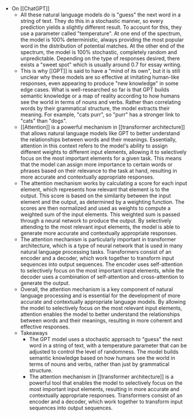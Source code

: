 - On [[ChatGPT]]
	- All these natural language models do is "guess" the next word in a string of text. They do this in a stochastic manner, so every prediction yields a slightly different result. To account for this, they use a parameter called "temperature". At one end of the spectrum, the model is 100% deterministic, always providing the most popular word in the distribution of potential matches. At the other end of the spectrum, the model is 100% stochastic, completely random and unpredictable. Depending on the type of responses desired, there exists a "sweet spot" which is usually around 0.7 for essay writing.
	- This is why [[GPT]] is said to have a "mind of its own", but it is still unclear why these models are so effective at imitating human-like responses, even appearing to produce "new knowledge" in some edge cases. What is well-researched so far is that GPT builds semantic knowledge or a map of reality according to how humans see the world in terms of nouns and verbs. Rather than correlating words by their grammatical structure, the model extracts their meaning. For example, "cats purr", so "purr" has a stronger link to "cats" than "dogs".
	- [[Attention]] is a powerful mechanism in [[transformer architecture]] that allows natural language models like GPT to better understand the relationships between words and their meanings. Essentially, attention in this context refers to the model's ability to assign different weights to different input elements, allowing it to selectively focus on the most important elements for a given task. This means that the model can assign more importance to certain words or phrases based on their relevance to the task at hand, resulting in more accurate and contextually appropriate responses.
	- The attention mechanism works by calculating a score for each input element, which represents how relevant that element is to the output. This score is based on the similarity between the input element and the output, as determined by a weighting function. The scores are then normalized and used as weights to compute a weighted sum of the input elements. This weighted sum is passed through a neural network to produce the output. By selectively attending to the most relevant input elements, the model is able to generate more accurate and contextually appropriate responses.
	- The attention mechanism is particularly important in transformer architecture, which is a type of neural network that is used in many natural language processing tasks. Transformers consist of an encoder and a decoder, which work together to transform input sequences into output sequences. The encoder uses self-attention to selectively focus on the most important input elements, while the decoder uses a combination of self-attention and cross-attention to generate the output.
	- Overall, the attention mechanism is a key component of natural language processing and is essential for the development of more accurate and contextually appropriate language models. By allowing the model to selectively focus on the most relevant input elements, attention enables the model to better understand the relationships between words and their meanings, resulting in more coherent and effective responses.
	- Takeaways
		- The GPT model uses a stochastic approach to "guess" the next word in a string of text, with a temperature parameter that can be adjusted to control the level of randomness. The model builds semantic knowledge based on how humans see the world in terms of nouns and verbs, rather than just by grammatical structure.
		- The attention mechanism in [[transformer architecture]] is a powerful tool that enables the model to selectively focus on the most important input elements, resulting in more accurate and contextually appropriate responses. Transformers consist of an encoder and a decoder, which work together to transform input sequences into output sequences.
